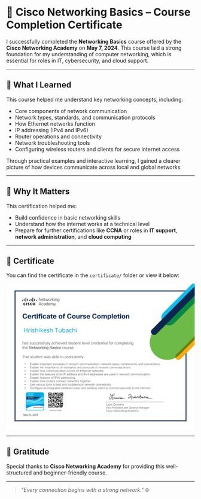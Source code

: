 # 📡 Cisco Networking Basics – Course Completion Certificate

I successfully completed the **Networking Basics** course offered by the **Cisco Networking Academy** on **May 7, 2024**. This course laid a strong foundation for my understanding of computer networking, which is essential for roles in IT, cybersecurity, and cloud support.

---

## 🧠 What I Learned

This course helped me understand key networking concepts, including:

- Core components of network communication
- Network types, standards, and communication protocols
- How Ethernet networks function
- IP addressing (IPv4 and IPv6)
- Router operations and connectivity
- Network troubleshooting tools
- Configuring wireless routers and clients for secure internet access

Through practical examples and interactive learning, I gained a clearer picture of how devices communicate across local and global networks.

---

## 🎯 Why It Matters

This certification helped me:

- Build confidence in basic networking skills  
- Understand how the internet works at a technical level  
- Prepare for further certifications like **CCNA** or roles in **IT support**, **network administration**, and **cloud computing**

---

## 📜 Certificate

You can find the certificate in the `certificate/` folder or view it below:

![Cisco Networking Basics Certificate](./CISCO%20Certification_page-0001.jpg)

---

## 🙌 Gratitude

Special thanks to **Cisco Networking Academy** for providing this well-structured and beginner-friendly course.

---

> _"Every connection begins with a strong network."_ 🌐
